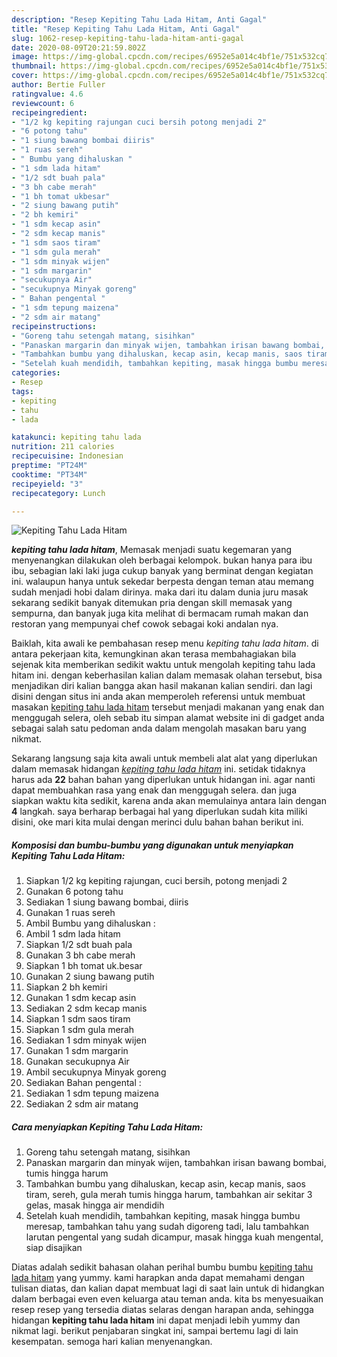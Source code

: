 ```yaml
---
description: "Resep Kepiting Tahu Lada Hitam, Anti Gagal"
title: "Resep Kepiting Tahu Lada Hitam, Anti Gagal"
slug: 1062-resep-kepiting-tahu-lada-hitam-anti-gagal
date: 2020-08-09T20:21:59.802Z
image: https://img-global.cpcdn.com/recipes/6952e5a014c4bf1e/751x532cq70/kepiting-tahu-lada-hitam-foto-resep-utama.jpg
thumbnail: https://img-global.cpcdn.com/recipes/6952e5a014c4bf1e/751x532cq70/kepiting-tahu-lada-hitam-foto-resep-utama.jpg
cover: https://img-global.cpcdn.com/recipes/6952e5a014c4bf1e/751x532cq70/kepiting-tahu-lada-hitam-foto-resep-utama.jpg
author: Bertie Fuller
ratingvalue: 4.6
reviewcount: 6
recipeingredient:
- "1/2 kg kepiting rajungan cuci bersih potong menjadi 2"
- "6 potong tahu"
- "1 siung bawang bombai diiris"
- "1 ruas sereh"
- " Bumbu yang dihaluskan "
- "1 sdm lada hitam"
- "1/2 sdt buah pala"
- "3 bh cabe merah"
- "1 bh tomat ukbesar"
- "2 siung bawang putih"
- "2 bh kemiri"
- "1 sdm kecap asin"
- "2 sdm kecap manis"
- "1 sdm saos tiram"
- "1 sdm gula merah"
- "1 sdm minyak wijen"
- "1 sdm margarin"
- "secukupnya Air"
- "secukupnya Minyak goreng"
- " Bahan pengental "
- "1 sdm tepung maizena"
- "2 sdm air matang"
recipeinstructions:
- "Goreng tahu setengah matang, sisihkan"
- "Panaskan margarin dan minyak wijen, tambahkan irisan bawang bombai, tumis hingga harum"
- "Tambahkan bumbu yang dihaluskan, kecap asin, kecap manis, saos tiram, sereh, gula merah tumis hingga harum, tambahkan air sekitar 3 gelas, masak hingga air mendidih"
- "Setelah kuah mendidih, tambahkan kepiting, masak hingga bumbu meresap, tambahkan tahu yang sudah digoreng tadi, lalu tambahkan larutan pengental yang sudah dicampur, masak hingga kuah mengental, siap disajikan"
categories:
- Resep
tags:
- kepiting
- tahu
- lada

katakunci: kepiting tahu lada 
nutrition: 211 calories
recipecuisine: Indonesian
preptime: "PT24M"
cooktime: "PT34M"
recipeyield: "3"
recipecategory: Lunch

---
```



![Kepiting Tahu Lada Hitam](https://img-global.cpcdn.com/recipes/6952e5a014c4bf1e/751x532cq70/kepiting-tahu-lada-hitam-foto-resep-utama.jpg)

<b><i>kepiting tahu lada hitam</i></b>, Memasak menjadi suatu kegemaran yang menyenangkan dilakukan oleh berbagai kelompok. bukan hanya para ibu ibu, sebagian laki laki juga cukup banyak yang berminat dengan kegiatan ini. walaupun hanya untuk sekedar berpesta dengan teman atau memang sudah menjadi hobi dalam dirinya. maka dari itu dalam dunia juru masak sekarang sedikit banyak ditemukan pria dengan skill memasak yang sempurna, dan banyak juga kita melihat di bermacam rumah makan dan restoran yang mempunyai chef cowok sebagai koki andalan nya.

Baiklah, kita awali ke pembahasan resep menu <i>kepiting tahu lada hitam</i>. di antara pekerjaan kita, kemungkinan akan terasa membahagiakan bila sejenak kita memberikan sedikit waktu untuk mengolah kepiting tahu lada hitam ini. dengan keberhasilan kalian dalam memasak olahan tersebut, bisa menjadikan diri kalian bangga akan hasil makanan kalian sendiri. dan lagi disini dengan situs ini anda akan memperoleh referensi untuk membuat masakan <u>kepiting tahu lada hitam</u> tersebut menjadi makanan yang enak dan menggugah selera, oleh sebab itu simpan alamat website ini di gadget anda sebagai salah satu pedoman anda dalam mengolah masakan baru yang nikmat.




Sekarang langsung saja kita awali untuk membeli alat alat yang diperlukan dalam memasak hidangan <u><i>kepiting tahu lada hitam</i></u> ini. setidak tidaknya harus ada <b>22</b> bahan bahan yang diperlukan untuk hidangan ini. agar nanti dapat membuahkan rasa yang enak dan menggugah selera. dan juga siapkan waktu kita sedikit, karena anda akan memulainya antara lain dengan <b>4</b> langkah. saya berharap berbagai hal yang diperlukan sudah kita miliki disini, oke mari kita mulai dengan merinci dulu bahan bahan berikut ini.

<!--inarticleads1-->

##### Komposisi dan bumbu-bumbu yang digunakan untuk menyiapkan Kepiting Tahu Lada Hitam:

1. Siapkan 1/2 kg kepiting rajungan, cuci bersih, potong menjadi 2
1. Gunakan 6 potong tahu
1. Sediakan 1 siung bawang bombai, diiris
1. Gunakan 1 ruas sereh
1. Ambil  Bumbu yang dihaluskan :
1. Ambil 1 sdm lada hitam
1. Siapkan 1/2 sdt buah pala
1. Gunakan 3 bh cabe merah
1. Siapkan 1 bh tomat uk.besar
1. Gunakan 2 siung bawang putih
1. Siapkan 2 bh kemiri
1. Gunakan 1 sdm kecap asin
1. Sediakan 2 sdm kecap manis
1. Siapkan 1 sdm saos tiram
1. Siapkan 1 sdm gula merah
1. Sediakan 1 sdm minyak wijen
1. Gunakan 1 sdm margarin
1. Gunakan secukupnya Air
1. Ambil secukupnya Minyak goreng
1. Sediakan  Bahan pengental :
1. Sediakan 1 sdm tepung maizena
1. Sediakan 2 sdm air matang




<!--inarticleads2-->

##### Cara menyiapkan Kepiting Tahu Lada Hitam:

1. Goreng tahu setengah matang, sisihkan
1. Panaskan margarin dan minyak wijen, tambahkan irisan bawang bombai, tumis hingga harum
1. Tambahkan bumbu yang dihaluskan, kecap asin, kecap manis, saos tiram, sereh, gula merah tumis hingga harum, tambahkan air sekitar 3 gelas, masak hingga air mendidih
1. Setelah kuah mendidih, tambahkan kepiting, masak hingga bumbu meresap, tambahkan tahu yang sudah digoreng tadi, lalu tambahkan larutan pengental yang sudah dicampur, masak hingga kuah mengental, siap disajikan




Diatas adalah sedikit bahasan olahan perihal bumbu bumbu <u>kepiting tahu lada hitam</u> yang yummy. kami harapkan anda dapat memahami dengan tulisan diatas, dan kalian dapat membuat lagi di saat lain untuk di hidangkan dalam berbagai even even keluarga atau teman anda. kita bs menyesuaikan resep resep yang tersedia diatas selaras dengan harapan anda, sehingga hidangan <b>kepiting tahu lada hitam</b> ini dapat menjadi lebih yummy dan nikmat lagi. berikut penjabaran singkat ini, sampai bertemu lagi di lain kesempatan. semoga hari kalian menyenangkan.
